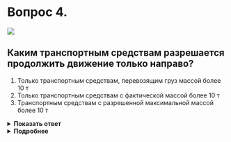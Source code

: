 # Вопрос 4.

![](https://s.drom.ru/i24228/pdd/tickets/2016/1543885627.jpg)

## Каким транспортным средствам разрешается продолжить движение только направо?

1. Только транспортным средствам, перевозящим груз массой более 10 т
2. Только транспортным средствам с фактической массой более 10 т
3. Транспортным средствам с разрешенной максимальной массой более 10 т

<details>
<summary><b>Показать ответ</b></summary>
Правильный ответ: 3
</details>
<details>
<summary><b>Подробнее</b></summary>
Табличка 8.11 «Ограничение разрешённой максимальной массы» под знаком указывает, что действие знака 4.1.2 «Движение направо» распространяется только на транспортные средства с р.м.м. более 10 т.
(«Дорожные знаки»)
</details>